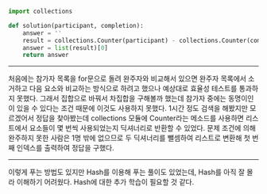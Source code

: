 ```python
import collections

def solution(participant, completion):
    answer = ''
    result = collections.Counter(participant) - collections.Counter(completion)
    answer = list(result)[0]
    return answer
```
<hr>

처음에는 참가자 목록을 for문으로 돌려 완주자와 비교해서 있으면 완주자 목록에서 소거하고 다음 요소와 비교하는 방식으로 하려고 했으나 예상대로 효율성 테스트를 통과하지 못했다.
그래서 집합으로 바꿔서 차집합을 구해볼까 했는데 참가자 중에는 동명이인이 있을 수 있다는 조건 때문에 이것도 사용하지 못했다.
1시간 정도 검색을 해봤지만 모르겠어서 정답을 찾아봤는데 collections 모듈에 Counter라는 메소드를 사용하면 리스트에서 요소들이 몇 번씩 사용되었는지 딕셔너리로 반환할 수 있었다.
문제 조건에 의해 완주하지 못한 사람은 1명 밖에 없으므로 두 딕셔너리를 뺄셈하여 리스트로 변환해 첫 번째 인덱스를 출력하여 정답을 구했다.

<hr>

이렇게 푸는 방법도 있지만 Hash를 이용해 푸는 풀이도 있었는데, Hash를 아직 잘 몰라 이해하기 어려웠다. Hash에 대한 추가 학습이 필요할 것 같다.